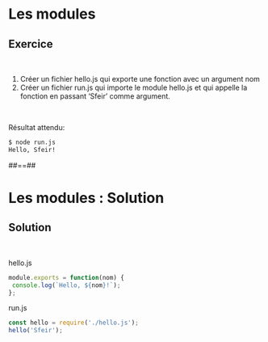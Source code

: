 <!-- .slide: class="exercice" -->
# Les modules

## Exercice

<br>

1. Créer un fichier hello.js qui exporte une fonction avec un argument nom
2. Créer un fichier run.js qui importe le module hello.js et qui appelle la fonction en passant ‘Sfeir’ comme argument.

<br>

Résultat attendu:

```bash
$ node run.js
Hello, Sfeir!
```

##==##
<!-- .slide: class="exercice" -->
# Les modules : Solution

## Solution

<br>

hello.js
```javascript
module.exports = function(nom) {
 console.log(`Hello, ${nom}!`);
};
```

run.js
```javascript
const hello = require('./hello.js');
hello('Sfeir');
```